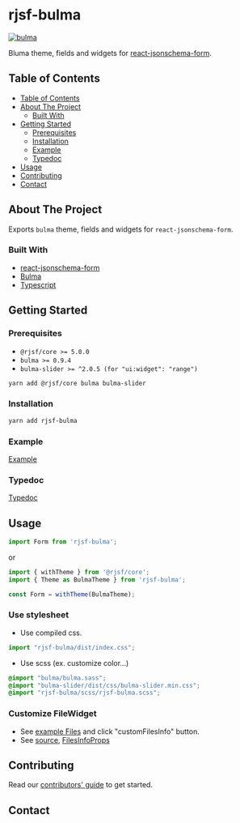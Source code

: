 # rjsf-bulma

[![bulma](https://bulma.io/images/bulma-logo.png)](https://bulma.io/)

Bluma theme, fields and widgets for [react-jsonschema-form](https://github.com/mozilla-services/react-jsonschema-form/).

## Table of Contents

- [Table of Contents](#table-of-contents)
- [About The Project](#about-the-project)
  - [Built With](#built-with)
- [Getting Started](#getting-started)
  - [Prerequisites](#prerequisites)
  - [Installation](#installation)
  - [Example](#example)
  - [Typedoc](#typedoc)
- [Usage](#usage)
- [Contributing](#contributing)
- [Contact](#contact)

## About The Project

Exports `bulma` theme, fields and widgets for `react-jsonschema-form`.

### Built With

- [react-jsonschema-form](https://github.com/mozilla-services/react-jsonschema-form/)
- [Bulma](https://bulma.io/)
- [Typescript](https://www.typescriptlang.org/)

## Getting Started

### Prerequisites

- `@rjsf/core >= 5.0.0`
- `bulma >= 0.9.4`
- `bulma-slider >= ^2.0.5 (for "ui:widget": "range")`

```bash
yarn add @rjsf/core bulma bulma-slider
```

### Installation

```bash
yarn add rjsf-bulma
```

### Example

[Example](example/out/index.html)

### Typedoc

[Typedoc](docs/README.md)


## Usage

```js
import Form from 'rjsf-bulma';
```

or

```js
import { withTheme } from '@rjsf/core';
import { Theme as BulmaTheme } from 'rjsf-bulma';

const Form = withTheme(BulmaTheme);
```

### Use stylesheet

- Use compiled css.

```js
import "rjsf-bulma/dist/index.css";
```

- Use scss (ex. customize color...)

```scss
@import "bulma/bulma.sass";
@import "bulma-slider/dist/css/bulma-slider.min.css";
@import "rjsf-bulma/scss/rjsf-bulma.scss";
```

### Customize FileWidget

- See [example Files](example/out/bulma.html?name=Files) and click "customFilesInfo" button.
- See [source](https://github.com/uk-taniyama/rjsf-bulma/blob/master/example/src/stories/PreviewBulma.tsx#L13), [FilesInfoProps](docs/interfaces/FilesInfoProps.md)

## Contributing

Read our [contributors' guide](https://react-jsonschema-form.readthedocs.io/en/stable/contributing/) to get started.

## Contact

<!-- rjsf team: [https://github.com/orgs/rjsf-team/people](https://github.com/orgs/rjsf-team/people)

GitHub repository: [https://github.com/rjsf-team/react-jsonschema-form](https://github.com/rjsf-team/react-jsonschema-form) -->

<!-- MARKDOWN LINKS & IMAGES -->
<!-- https://www.markdownguide.org/basic-syntax/#reference-style-links -->

<!-- [build-shield]: https://github.com/rjsf-team/react-jsonschema-form/workflows/CI/badge.svg
[build-url]: https://github.com/rjsf-team/react-jsonschema-form/actions
[contributors-shield]: https://img.shields.io/github/contributors/rjsf-team/react-jsonschema-form.svg
[contributors-url]: https://github.com/rjsf-team/react-jsonschema-form/graphs/contributors
[license-shield]: https://img.shields.io/badge/license-Apache%202.0-blue.svg?style=flat-square
[license-url]: https://choosealicense.com/licenses/apache-2.0/
[npm-shield]: https://img.shields.io/npm/v/@rjsf/bootstrap-4/latest.svg?style=flat-square
[npm-url]: https://www.npmjs.com/package/@rjsf/bootstrap-4
[npm-dl-shield]: https://img.shields.io/npm/dm/@rjsf/bootstrap-4.svg?style=flat-square
[npm-dl-url]: https://www.npmjs.com/package/@rjsf/bootstrap-4
[product-screenshot]: https://raw.githubusercontent.com/rjsf-team/react-jsonschema-form/59a8206e148474bea854bbb004f624143fbcbac8/packages/bootstrap-4/screenshot.png -->
